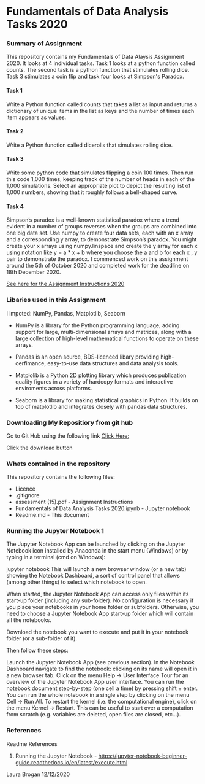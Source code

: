 # Fundamentals of Data Analysis Tasks 2020

### Summary of Assignment 

This repository contains my Fundamentals of Data Alaysis Assignment 2020. It looks at 4 individual tasks.  Task 1 looks at a python function called counts.  The second task is a python function that stimulates rolling dice.  Task 3 stimulates a coin flip and task four looks at Simpson's Paradox. 

#### Task 1 

Write a Python function called counts that takes a list as input and returns a dictionary of unique items in the list as keys and the number of times each item appears as values.

#### Task 2

Write a Python function called dicerolls that simulates rolling dice.

#### Task 3

Write some python code that simulates flipping a coin 100 times. Then run this code 1,000 times, keeping track
of the number of heads in each of the 1,000 simulations. Select an appropriate plot to depict the resulting list of 1,000 numbers, showing that it roughly follows a bell-shaped curve.

#### Task 4

Simpson’s paradox is a well-known statistical paradox where a trend evident in a number of groups reverses when the groups are combined into one big data set. Use numpy to create four data sets, each with an x array and a corresponding y array, to demonstrate Simpson’s paradox. You might create your x arrays using numpy.linspace and create the y array for each
x using notation like y = a * x + b where you choose the a and b for each x , y pair to demonstrate the paradox.
I commenced work on this assignment around the 5th of October 2020 and completed work for the deadline on 18th December 2020.

[See here for the Assignment Instructions 2020](https://github.com/LauraBrogan/Fundamentals-of-Data-Analysis-Tasks-2020/blob/main/assessment%20(15).pdf)

### Libaries used in this Assignment
I impoted: NumPy, Pandas, Matplotlib, Seaborn

* NumPy is a library for the Python programming language, adding support for large, multi-dimensional arrays and matrices, along with a   large collection of high-level mathematical functions to operate on these arrays. 

* Pandas is an open source, BDS-licenced libary providing high-oerfimance, easy-to-use data structures and data analysis tools.

* Matplolib is a Python 2D plotting library which produces publication quality figures in a variety of hardcopy formats and interactive enviroments across platforms.

* Seaborn is a library for making statistical graphics in Python. It builds on top of matplotlib and integrates closely with pandas data structures.

### Downloading My Repositiory from git hub
Go to Git Hub using the following link [Click Here:](https://github.com/LauraBrogan/Fundamentals-of-Data-Analysis-Tasks-2020)

Click the download button

### Whats contained in the repository

This repository contains the following files:
+ Licence
+ .gitignore
+ assessment (15).pdf - Assignment Instructions
+ Fundamentals of Data Analysis Tasks 2020.ipynb - Jupyter notebook
+ Readme.md - This document


### Running the Jupyter Notebook **1**
The Jupyter Notebook App can be launched by clicking on the Jupyter Notebook icon installed by Anaconda in the start menu (Windows) or by typing in a terminal (cmd on Windows):

jupyter notebook This will launch a new browser window (or a new tab) showing the Notebook Dashboard, a sort of control panel that allows (among other things) to select which notebook to open.

When started, the Jupyter Notebook App can access only files within its start-up folder (including any sub-folder). No configuration is necessary if you place your notebooks in your home folder or subfolders. Otherwise, you need to choose a Jupyter Notebook App start-up folder which will contain all the notebooks.

Download the notebook you want to execute and put it in your notebook folder (or a sub-folder of it).

Then follow these steps:

Launch the Jupyter Notebook App (see previous section). In the Notebook Dashboard navigate to find the notebook: clicking on its name will open it in a new browser tab. Click on the menu Help -> User Interface Tour for an overview of the Jupyter Notebook App user interface. You can run the notebook document step-by-step (one cell a time) by pressing shift + enter. You can run the whole notebook in a single step by clicking on the menu Cell -> Run All. To restart the kernel (i.e. the computational engine), click on the menu Kernel -> Restart. This can be useful to start over a computation from scratch (e.g. variables are deleted, open files are closed, etc…).

### References
Readme References
1. Running the Jupyter Notebook - https://jupyter-notebook-beginner-guide.readthedocs.io/en/latest/execute.html

Laura Brogan 12/12/2020

